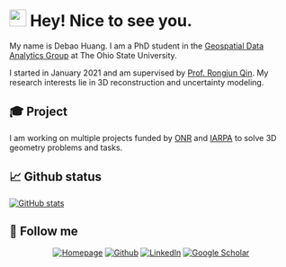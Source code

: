 <h1><img src="https://emojis.slackmojis.com/emojis/images/1643514812/8268/blob-hype.gif?1643514812" width="30"/> Hey! Nice to see you.</h1>

<p>My name is Debao Huang. I am a PhD student in the <a href="https://u.osu.edu/qin.324/research/">Geospatial Data Analytics Group</a> at The Ohio State University. </p>

<p>I started in January 2021 and am supervised by <a href="https://u.osu.edu/qin.324/">Prof. Rongjun Qin</a>. My research interests lie in 3D reconstruction and uncertainty modeling. 

<h2>🎓 Project</h2>

I am working on multiple projects funded by <a href="https://www.nre.navy.mil">ONR</a> and <a href="https://www.iarpa.gov/research-programs/wriva">IARPA</a> to solve 3D geometry problems and tasks. </p>

<h2>📈 Github status</h2>

[![GitHub stats](https://github-readme-stats-git-master-debaohuangs-projects.vercel.app/api?username=DebaoHuang&theme=tokyonight&show_icons=true)](https://github.com/DebaoHuang/github-readme-stats)

<h2>👀 Follow me</h2>

<p style="text-align:center">
  <a href="https://debaohuang.github.io/" target="_blank"><img alt="Homepage" src="https://img.shields.io/badge/website-00b2d2.svg?style=for-the-badge&logo=About.me&logoColor=white" /></a>
  <a href="https://github.com/DebaoHuang" target="_blank"><img alt="Github" src="https://img.shields.io/badge/GitHub-567277.svg?&style=for-the-badge&logo=Github&logoColor=white" /></a>
  <a href="https://www.linkedin.com/in/debao-huang" target="_blank"><img alt="LinkedIn" src="https://img.shields.io/badge/linkedin-%230077B5.svg?&style=for-the-badge&logo=linkedin&logoColor=white" /></a> 
  <a href="https://scholar.google.com/citations?user=OkHkN_kAAAAJ&hl=en&oi=ao" target="_blank"><img alt="Google Scholar" src="https://img.shields.io/badge/Scholar-4285F4?&style=for-the-badge&logo=googlescholar&logoColor=white" /></a> 
</p>
